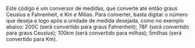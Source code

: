Este código é um conversor de medidas, que converte até então graus Ceusius e Fahrenheit, e Km e Milias.
Para converter, basta digitar o número que deseja e logo após a unidade de medida desejada, como no exemplo abaixo:
200C (será convertido para graus Fahrenheit);
78F (será convertido para graus Ceusius);
100km (será convertido para milhas);
5milhas (será convertido para Km).
